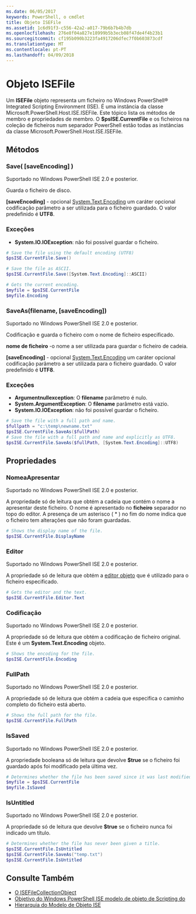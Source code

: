 ```yaml
---
ms.date: 06/05/2017
keywords: PowerShell, o cmdlet
title: Objeto ISEFile
ms.assetid: 1c6d91f3-c556-42a2-a017-79b6b7b4b7db
ms.openlocfilehash: 276e8f04a827e18999b5b3ecb08f47de4f4b23b1
ms.sourcegitcommit: cf195b090b3223fa4917206dfec7f0b603873cdf
ms.translationtype: MT
ms.contentlocale: pt-PT
ms.lasthandoff: 04/09/2018
---
```

# <a name="the-isefile-object"></a>Objeto ISEFile

Um **ISEFile** objeto representa um ficheiro no Windows PowerShell® Integrated Scripting Environment (ISE). É uma instância da classe Microsoft.PowerShell.Host.ISE.ISEFile. Este tópico lista os métodos de membro e propriedades de membro. O **$psISE.CurrentFile** e os ficheiros na coleção de ficheiros num separador PowerShell estão todas as instâncias da classe Microsoft.PowerShell.Host.ISE.ISEFile.

## <a name="methods"></a>Métodos

### <a name="save-saveencoding-"></a>Save\( \[saveEncoding\] \)

Suportado no Windows PowerShell ISE 2.0 e posterior.

Guarda o ficheiro de disco.

**\[saveEncoding\]**  - opcional [System.Text.Encoding](http://msdn.microsoft.com/library/system.text.encoding.aspx) um caráter opcional codificação parâmetro a ser utilizada para o ficheiro guardado. O valor predefinido é **UTF8**.

### <a name="exceptions"></a>Exceções

- **System.IO.IOException**: não foi possível guardar o ficheiro.

```powershell
# Save the file using the default encoding (UTF8)
$psISE.CurrentFile.Save()

# Save the file as ASCII.
$psISE.CurrentFile.Save([System.Text.Encoding]::ASCII)

# Gets the current encoding.
$myfile = $psISE.CurrentFile
$myfile.Encoding
```

### <a name="saveasfilename-saveencoding"></a>SaveAs\(filename, \[saveEncoding\]\)

Suportado no Windows PowerShell ISE 2.0 e posterior.

Codificação e guarda o ficheiro com o nome de ficheiro especificado.

**nome de ficheiro** -o nome a ser utilizada para guardar o ficheiro de cadeia.

**\[saveEncoding\]**  - opcional [System.Text.Encoding](http://msdn.microsoft.com/library/system.text.encoding.aspx) um caráter opcional codificação parâmetro a ser utilizada para o ficheiro guardado. O valor predefinido é **UTF8**.

### <a name="exceptions"></a>Exceções

- **Argumentnullexception**: O **filename** parâmetro é nulo.
- **System.ArgumentException**: O **filename** parâmetro está vazio.
- **System.IO.IOException**: não foi possível guardar o ficheiro.

```powershell
# Save the file with a full path and name.
$fullpath = "c:\temp\newname.txt"
$psISE.CurrentFile.SaveAs($fullPath)
# Save the file with a full path and name and explicitly as UTF8.
$psISE.CurrentFile.SaveAs($fullPath, [System.Text.Encoding]::UTF8)
```

## <a name="properties"></a>Propriedades

### <a name="displayname"></a>NomeaApresentar

Suportado no Windows PowerShell ISE 2.0 e posterior.

A propriedade só de leitura que obtém a cadeia que contém o nome a apresentar deste ficheiro. O nome é apresentado no **ficheiro** separador no topo do editor. A presença de um asterisco \( \* \) no fim do nome indica que o ficheiro tem alterações que não foram guardadas.

```powershell
# Shows the display name of the file.
$psISE.CurrentFile.DisplayName
```

### <a name="editor"></a>Editor

Suportado no Windows PowerShell ISE 2.0 e posterior.

A propriedade só de leitura que obtém a [editor objeto](The-ISEEditor-Object.md) que é utilizado para o ficheiro especificado.

```powershell
# Gets the editor and the text.
$psISE.CurrentFile.Editor.Text
```

### <a name="encoding"></a>Codificação

Suportado no Windows PowerShell ISE 2.0 e posterior.

A propriedade só de leitura que obtém a codificação de ficheiro original. Este é um **System.Text.Encoding** objeto.

```powershell
# Shows the encoding for the file.
$psISE.CurrentFile.Encoding
```

### <a name="fullpath"></a>FullPath

Suportado no Windows PowerShell ISE 2.0 e posterior.

A propriedade só de leitura que obtém a cadeia que especifica o caminho completo do ficheiro está aberto.

```powershell
# Shows the full path for the file.
$psISE.CurrentFile.FullPath
```

### <a name="issaved"></a>IsSaved

Suportado no Windows PowerShell ISE 2.0 e posterior.

A propriedade booleana só de leitura que devolve **$true** se o ficheiro foi guardado após foi modificado pela última vez.

```powershell
# Determines whether the file has been saved since it was last modified.
$myfile = $psISE.CurrentFile
$myfile.IsSaved
```

### <a name="isuntitled"></a>IsUntitled

Suportado no Windows PowerShell ISE 2.0 e posterior.

A propriedade só de leitura que devolve **$true** se o ficheiro nunca foi indicado um título.

```powershell
# Determines whether the file has never been given a title.
$psISE.CurrentFile.IsUntitled
$psISE.CurrentFile.SaveAs("temp.txt")
$psISE.CurrentFile.IsUntitled
```

## <a name="see-also"></a>Consulte Também

- [O ISEFileCollectionObject](The-ISEFileCollection-Object.md)
- [Objetivo do Windows PowerShell ISE modelo de objeto de Scripting do](Purpose-of-the-Windows-PowerShell-ISE-Scripting-Object-Model.md)
- [Hierarquia do Modelo de Objeto ISE](The-ISE-Object-Model-Hierarchy.md)
